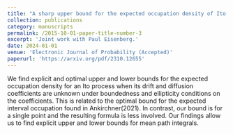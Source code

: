 ```yaml
---
title: "A sharp upper bound for the expected occupation density of Ito processes with bounded irregular drift and diffusion coefficients "
collection: publications
category: manuscripts
permalink: /2015-10-01-paper-title-number-3
excerpt: 'Joint work with Paul Eisenberg.'
date: 2024-01-01
venue: 'Electronic Journal of Probability (Accepted)'
paperurl: 'https://arxiv.org/pdf/2310.12655'
---
```


We find explicit and optimal upper and lower bounds for the expected occupation density for an Ito process when its drift and diffusion coefficients are unknown under boundedness and ellipticity conditions on the coefficients. This is related to the optimal bound for the expected interval occupation found in Ankirchner(2021). In contrast, our bound is for a single point and the resulting formula is less involved. Our findings allow us to find explicit upper and lower bounds for mean path integrals.
